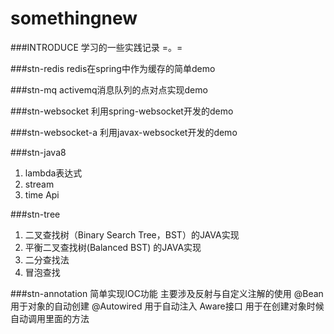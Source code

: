 # somethingnew
###INTRODUCE
学习的一些实践记录 =。=

###stn-redis
redis在spring中作为缓存的简单demo

###stn-mq
activemq消息队列的点对点实现demo

###stn-websocket
利用spring-websocket开发的demo

###stn-websocket-a
利用javax-websocket开发的demo

###stn-java8
1. lambda表达式
2. stream
3. time Api

###stn-tree
1. 二叉查找树（Binary Search Tree，BST）的JAVA实现
2. 平衡二叉查找树(Balanced BST) 的JAVA实现
3. 二分查找法
4. 冒泡查找


###stn-annotation
简单实现IOC功能 主要涉及反射与自定义注解的使用
@Bean 用于对象的自动创建
@Autowired 用于自动注入
Aware接口 用于在创建对象时候自动调用里面的方法


